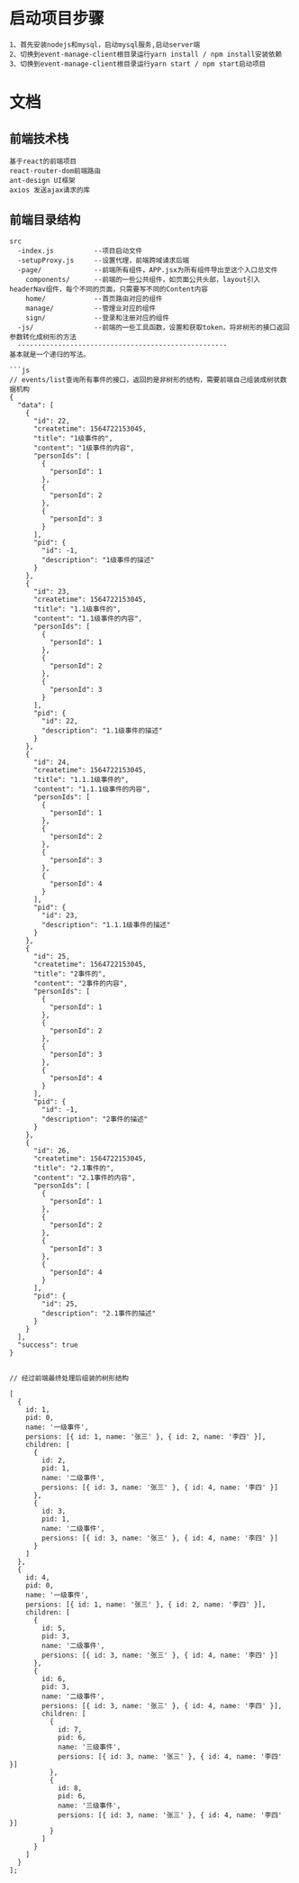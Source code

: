 # 启动项目步骤

```
1、首先安装nodejs和mysql，启动mysql服务,启动server端
2、切换到event-manage-client根目录运行yarn install / npm install安装依赖
3、切换到event-manage-client根目录运行yarn start / npm start启动项目
```

# 文档

## 前端技术栈


```text
基于react的前端项目
react-router-dom前端路由
ant-design UI框架
axios 发送ajax请求的库

```

## 前端目录结构

```
src
  -index.js          --项目启动文件
  -setupProxy.js     --设置代理，前端跨域请求后端
  -page/             --前端所有组件，APP.jsx为所有组件导出至这个入口总文件
    components/      --前端的一些公共组件，如页面公共头部，layout引入headerNav组件，每个不同的页面，只需要写不同的Content内容
    home/            --首页路由对应的组件
    manage/          --管理业对应的组件
    sign/            --登录和注册对应的组件
  -js/               --前端的一些工具函数，设置和获取token，将非树形的接口返回参数转化成树形的方法
  ----------------------------------------------------
基本就是一个递归的写法。

```js
// events/list查询所有事件的接口，返回的是非树形的结构，需要前端自己组装成树状数据机构
{
  "data": [
    {
      "id": 22,
      "createtime": 1564722153045,
      "title": "1级事件的",
      "content": "1级事件的内容",
      "personIds": [
        {
          "personId": 1
        },
        {
          "personId": 2
        },
        {
          "personId": 3
        }
      ],
      "pid": {
        "id": -1,
        "description": "1级事件的描述"
      }
    },
    {
      "id": 23,
      "createtime": 1564722153045,
      "title": "1.1级事件的",
      "content": "1.1级事件的内容",
      "personIds": [
        {
          "personId": 1
        },
        {
          "personId": 2
        },
        {
          "personId": 3
        }
      ],
      "pid": {
        "id": 22,
        "description": "1.1级事件的描述"
      }
    },
    {
      "id": 24,
      "createtime": 1564722153045,
      "title": "1.1.1级事件的",
      "content": "1.1.1级事件的内容",
      "personIds": [
        {
          "personId": 1
        },
        {
          "personId": 2
        },
        {
          "personId": 3
        },
        {
          "personId": 4
        }
      ],
      "pid": {
        "id": 23,
        "description": "1.1.1级事件的描述"
      }
    },
    {
      "id": 25,
      "createtime": 1564722153045,
      "title": "2事件的",
      "content": "2事件的内容",
      "personIds": [
        {
          "personId": 1
        },
        {
          "personId": 2
        },
        {
          "personId": 3
        },
        {
          "personId": 4
        }
      ],
      "pid": {
        "id": -1,
        "description": "2事件的描述"
      }
    },
    {
      "id": 26,
      "createtime": 1564722153045,
      "title": "2.1事件的",
      "content": "2.1事件的内容",
      "personIds": [
        {
          "personId": 1
        },
        {
          "personId": 2
        },
        {
          "personId": 3
        },
        {
          "personId": 4
        }
      ],
      "pid": {
        "id": 25,
        "description": "2.1事件的描述"
      }
    }
  ],
  "success": true
}


// 经过前端最终处理后组装的树形结构

[
  {
    id: 1,
    pid: 0,
    name: '一级事件',
    persions: [{ id: 1, name: '张三' }, { id: 2, name: '李四' }],
    children: [
      {
        id: 2,
        pid: 1,
        name: '二级事件',
        persions: [{ id: 3, name: '张三' }, { id: 4, name: '李四' }]
      },
      {
        id: 3,
        pid: 1,
        name: '二级事件',
        persions: [{ id: 3, name: '张三' }, { id: 4, name: '李四' }]
      }
    ]
  },
  {
    id: 4,
    pid: 0,
    name: '一级事件',
    persions: [{ id: 1, name: '张三' }, { id: 2, name: '李四' }],
    children: [
      {
        id: 5,
        pid: 3,
        name: '二级事件',
        persions: [{ id: 3, name: '张三' }, { id: 4, name: '李四' }]
      },
      {
        id: 6,
        pid: 3,
        name: '二级事件',
        persions: [{ id: 3, name: '张三' }, { id: 4, name: '李四' }],
        children: [
          {
            id: 7,
            pid: 6,
            name: '三级事件',
            persions: [{ id: 3, name: '张三' }, { id: 4, name: '李四' }]
          },
          {
            id: 8,
            pid: 6,
            name: '三级事件',
            persions: [{ id: 3, name: '张三' }, { id: 4, name: '李四' }]
          }
        ]
      }
    ]
  }
];
```
